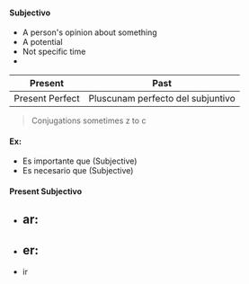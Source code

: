 #### Subjectivo
 - A person's opinion about something
 - A potential
 - Not specific time
 - 
| Present         | Past                              |
|-----------------|-----------------------------------|
| Present Perfect | Pluscunam perfecto del subjuntivo |


 > Conjugations sometimes z to c
#### Ex:
 - Es importante que (Subjective)
 - Es necesario que (Subjective)

#### Present Subjectivo
 - ar:
	 - 
 - er:
	 - 
 - ir
<!--stackedit_data:
eyJoaXN0b3J5IjpbLTEzNDczODMwMDcsLTEzMzMyMzE0NjBdfQ
==
-->
